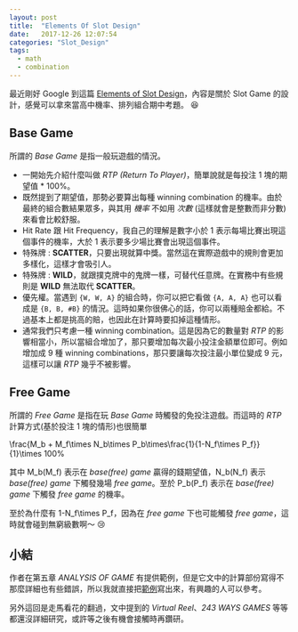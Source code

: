 ```yaml
---
layout: post
title:  "Elements Of Slot Design"
date:   2017-12-26 12:07:54
categories: "Slot_Design"
tags:
  - math
  - combination
---
```


最近剛好 Google 到這篇 [Elements of Slot Design](http://slotdesigner.com/wp/wp-content/uploads/Elements-of-Slot-Design-2nd-Edition.pdf)，內容是關於 Slot Game 的設計，感覺可以拿來當高中機率、排列組合期中考題。 :laughing:

<!-- more -->

## Base Game

所謂的 *Base Game* 是指一般玩遊戲的情況。

* 一開始先介紹什麼叫做 *RTP (Return To Player)*，簡單說就是每投注 1 塊的期望值 * 100%。
* 既然提到了期望值，那勢必要算出每種 winning combination 的機率。由於最終的組合數結果眾多，與其用 *機率* 不如用 *次數* (這樣就會是整數而非分數) 來看會比較舒服。
* Hit Rate 跟 Hit Frequency，我自己的理解是數字小於 1 表示每場比賽出現這個事件的機率，大於 1 表示要多少場比賽會出現這個事件。
* 特殊牌 : **SCATTER**，只要出現就算中獎。當然這在實際遊戲中的規則會更加多樣化，這樣才會吸引人。
* 特殊牌 : **WILD**，就跟撲克牌中的鬼牌一樣，可替代任意牌。在實務中有些規則是 **WILD** 無法取代 **SCATTER**。
* 優先權。當遇到 `{W, W, A}` 的組合時，你可以把它看做 `{A, A, A}` 也可以看成是 `{B, B, #B}` 的情況。這時如果你很佛心的話，你可以兩種賠金都給。不過基本上都是挑高的賠，也因此在計算時要扣掉這種情形。
* 通常我們只考慮一種 winning combination。這是因為它的數量對 *RTP* 的影響相當小，所以當組合增加了，那只要增加每次最小投注金額單位即可。例如增加成 9 種 winning combinations，那只要讓每次投注最小單位變成 9 元，這樣可以讓 *RTP* 幾乎不被影響。

## Free Game

所謂的 *Free Game* 是指在玩 *Base Game* 時觸發的免投注遊戲。而這時的 *RTP* 計算方式(基於投注 1 塊的情形)也很簡單

<katex centred="true">\frac{M_b + M_f\times N_b\times P_b\times\frac{1}{1-N_f\times P_f}}{1}\times 100\%</katex>

其中 <katex>M_b(M_f)</katex> 表示在 *base(free) game* 贏得的錢期望值，<katex>N_b(N_f)</katex> 表示 *base(free) game* 下觸發幾場 *free game*。至於 <katex>P_b(P_f)</katex> 表示在 *base(free) game* 下觸發 *free game* 的機率。

至於為什麼有 <katex>1-N_f\times P_f</katex>，因為在 *free game* 下也可能觸發 *free game*，這時就會碰到無窮級數啊～ :cry:

## 小結

作者在第五章 *ANALYSIS OF GAME* 有提供範例，但是它文中的計算部份寫得不那麼詳細也有些錯誤，所以我就直接把[範例](/files/sample.xlsx)寫出來，有興趣的人可以參考。

另外這回是走馬看花的翻過，文中提到的 *Virtual Reel*、*243 WAYS GAMES* 等等都還沒詳細研究，或許等之後有機會接觸時再鑽研。